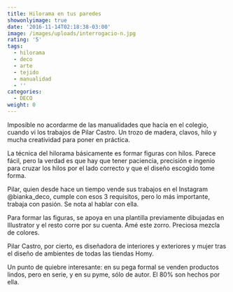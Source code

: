```yaml
---
title: Hilorama en tus paredes
showonlyimage: true
date: '2016-11-14T02:18:38-03:00'
image: /images/uploads/interrogacio-n.jpg
rating: '5'
tags:
  - hilorama
  - deco
  - arte
  - tejido
  - manualidad
  - ''
categories:
  - DECO
weight: 0
---
```

Imposible no acordarme de las manualidades que hacía en el colegio, cuando vi los trabajos de Pilar Castro. Un trozo de madera, clavos, hilo y mucha creatividad para poner en práctica.

<!--more-->

La técnica del hilorama básicamente es formar figuras con hilos. Parece fácil, pero la verdad es que hay que tener paciencia, precisión e ingenio para cruzar los hilos por el lado correcto y que el diseño escogido tome forma. 

Pilar, quien desde hace un tiempo vende sus trabajos en el Instagram @bianka_deco, cumple con esos 3 requisitos, pero lo más importante, trabaja con pasión. Se nota al hablar con ella.

Para formar las figuras, se apoya en una plantilla previamente dibujadas en Illustrator y el resto corre por su cuenta. Amé este zorro. Preciosa mezcla de colores.

Pilar Castro, por cierto, es diseñadora de interiores y exteriores y mujer tras el diseño de ambientes de todas las tiendas Homy. 

Un punto de quiebre interesante: en su pega formal se venden productos lindos, pero en serie, y en su pyme, sólo de autor. El 80% son hechos por ella.
